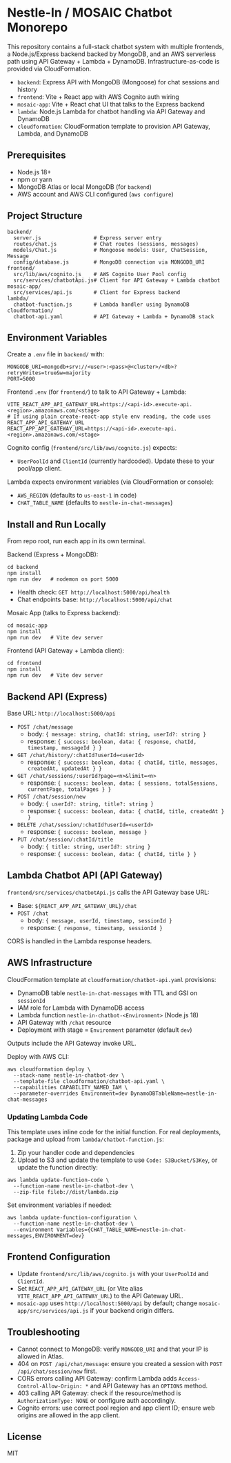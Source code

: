 # Nestle-In / MOSAIC Chatbot Monorepo

This repository contains a full-stack chatbot system with multiple frontends, a Node.js/Express backend backed by MongoDB, and an AWS serverless path using API Gateway + Lambda + DynamoDB. Infrastructure-as-code is provided via CloudFormation.

- `backend`: Express API with MongoDB (Mongoose) for chat sessions and history
- `frontend`: Vite + React app with AWS Cognito auth wiring
- `mosaic-app`: Vite + React chat UI that talks to the Express backend
- `lambda`: Node.js Lambda for chatbot handling via API Gateway and DynamoDB
- `cloudformation`: CloudFormation template to provision API Gateway, Lambda, and DynamoDB

## Prerequisites

- Node.js 18+
- npm or yarn
- MongoDB Atlas or local MongoDB (for `backend`)
- AWS account and AWS CLI configured (`aws configure`)

## Project Structure

```
backend/
  server.js                 # Express server entry
  routes/chat.js            # Chat routes (sessions, messages)
  models/Chat.js            # Mongoose models: User, ChatSession, Message
  config/database.js        # MongoDB connection via MONGODB_URI
frontend/
  src/lib/aws/cognito.js    # AWS Cognito User Pool config
  src/services/chatbotApi.js# Client for API Gateway + Lambda chatbot
mosaic-app/
  src/services/api.js       # Client for Express backend
lambda/
  chatbot-function.js       # Lambda handler using DynamoDB
cloudformation/
  chatbot-api.yaml          # API Gateway + Lambda + DynamoDB stack
```

## Environment Variables

Create a `.env` file in `backend/` with:

```
MONGODB_URI=mongodb+srv://<user>:<pass>@<cluster>/<db>?retryWrites=true&w=majority
PORT=5000
```

Frontend `.env` (for `frontend/`) to talk to API Gateway + Lambda:

```
VITE_REACT_APP_API_GATEWAY_URL=https://<api-id>.execute-api.<region>.amazonaws.com/<stage>
# If using plain create-react-app style env reading, the code uses REACT_APP_API_GATEWAY_URL
REACT_APP_API_GATEWAY_URL=https://<api-id>.execute-api.<region>.amazonaws.com/<stage>
```

Cognito config (`frontend/src/lib/aws/cognito.js`) expects:

- `UserPoolId` and `ClientId` (currently hardcoded). Update these to your pool/app client.

Lambda expects environment variables (via CloudFormation or console):

- `AWS_REGION` (defaults to `us-east-1` in code)
- `CHAT_TABLE_NAME` (defaults to `nestle-in-chat-messages`)

## Install and Run Locally

From repo root, run each app in its own terminal.

Backend (Express + MongoDB):

```
cd backend
npm install
npm run dev   # nodemon on port 5000
```

- Health check: `GET http://localhost:5000/api/health`
- Chat endpoints base: `http://localhost:5000/api/chat`

Mosaic App (talks to Express backend):

```
cd mosaic-app
npm install
npm run dev   # Vite dev server
```

Frontend (API Gateway + Lambda client):

```
cd frontend
npm install
npm run dev   # Vite dev server
```

## Backend API (Express)

Base URL: `http://localhost:5000/api`

- `POST /chat/message`
  - body: `{ message: string, chatId: string, userId?: string }`
  - response: `{ success: boolean, data: { response, chatId, timestamp, messageId } }`
- `GET /chat/history/:chatId?userId=<userId>`
  - response: `{ success: boolean, data: { chatId, title, messages, createdAt, updatedAt } }`
- `GET /chat/sessions/:userId?page=<n>&limit=<n>`
  - response: `{ success: boolean, data: { sessions, totalSessions, currentPage, totalPages } }`
- `POST /chat/session/new`
  - body: `{ userId?: string, title?: string }`
  - response: `{ success: boolean, data: { chatId, title, createdAt } }`
- `DELETE /chat/session/:chatId?userId=<userId>`
  - response: `{ success: boolean, message }`
- `PUT /chat/session/:chatId/title`
  - body: `{ title: string, userId?: string }`
  - response: `{ success: boolean, data: { chatId, title } }`

## Lambda Chatbot API (API Gateway)

`frontend/src/services/chatbotApi.js` calls the API Gateway base URL:

- Base: `${REACT_APP_API_GATEWAY_URL}/chat`
- `POST /chat`
  - body: `{ message, userId, timestamp, sessionId }`
  - response: `{ response, timestamp, sessionId }`

CORS is handled in the Lambda response headers.

## AWS Infrastructure

CloudFormation template at `cloudformation/chatbot-api.yaml` provisions:

- DynamoDB table `nestle-in-chat-messages` with TTL and GSI on `sessionId`
- IAM role for Lambda with DynamoDB access
- Lambda function `nestle-in-chatbot-<Environment>` (Node.js 18)
- API Gateway with `/chat` resource
- Deployment with stage = `Environment` parameter (default `dev`)

Outputs include the API Gateway invoke URL.

Deploy with AWS CLI:

```
aws cloudformation deploy \
  --stack-name nestle-in-chatbot-dev \
  --template-file cloudformation/chatbot-api.yaml \
  --capabilities CAPABILITY_NAMED_IAM \
  --parameter-overrides Environment=dev DynamoDBTableName=nestle-in-chat-messages
```

### Updating Lambda Code

This template uses inline code for the initial function. For real deployments, package and upload from `lambda/chatbot-function.js`:

1. Zip your handler code and dependencies
2. Upload to S3 and update the template to use `Code: S3Bucket/S3Key`, or update the function directly:

```
aws lambda update-function-code \
  --function-name nestle-in-chatbot-dev \
  --zip-file fileb://dist/lambda.zip
```

Set environment variables if needed:

```
aws lambda update-function-configuration \
  --function-name nestle-in-chatbot-dev \
  --environment Variables={CHAT_TABLE_NAME=nestle-in-chat-messages,ENVIRONMENT=dev}
```

## Frontend Configuration

- Update `frontend/src/lib/aws/cognito.js` with your `UserPoolId` and `ClientId`.
- Set `REACT_APP_API_GATEWAY_URL` (or Vite alias `VITE_REACT_APP_API_GATEWAY_URL`) to the API Gateway URL.
- `mosaic-app` uses `http://localhost:5000/api` by default; change `mosaic-app/src/services/api.js` if your backend origin differs.

## Troubleshooting

- Cannot connect to MongoDB: verify `MONGODB_URI` and that your IP is allowed in Atlas.
- 404 on `POST /api/chat/message`: ensure you created a session with `POST /api/chat/session/new` first.
- CORS errors calling API Gateway: confirm Lambda adds `Access-Control-Allow-Origin: *` and API Gateway has an `OPTIONS` method.
- 403 calling API Gateway: check if the resource/method is `AuthorizationType: NONE` or configure auth accordingly.
- Cognito errors: use correct pool region and app client ID; ensure web origins are allowed in the app client.

## License

MIT
